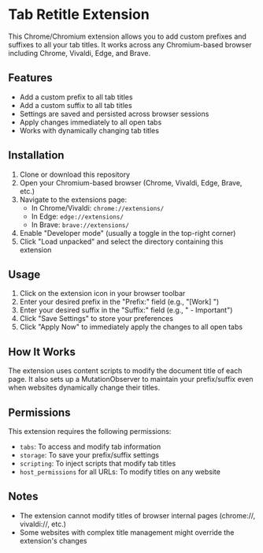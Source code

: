 # Tab Retitle Extension

This Chrome/Chromium extension allows you to add custom prefixes and suffixes to all your tab titles. It works across any Chromium-based browser including Chrome, Vivaldi, Edge, and Brave.

## Features

- Add a custom prefix to all tab titles
- Add a custom suffix to all tab titles
- Settings are saved and persisted across browser sessions
- Apply changes immediately to all open tabs
- Works with dynamically changing tab titles

## Installation

1. Clone or download this repository
2. Open your Chromium-based browser (Chrome, Vivaldi, Edge, Brave, etc.)
3. Navigate to the extensions page:
   - In Chrome/Vivaldi: `chrome://extensions/`
   - In Edge: `edge://extensions/`
   - In Brave: `brave://extensions/`
4. Enable "Developer mode" (usually a toggle in the top-right corner)
5. Click "Load unpacked" and select the directory containing this extension

## Usage

1. Click on the extension icon in your browser toolbar
2. Enter your desired prefix in the "Prefix:" field (e.g., "[Work] ")
3. Enter your desired suffix in the "Suffix:" field (e.g., " - Important")
4. Click "Save Settings" to store your preferences
5. Click "Apply Now" to immediately apply the changes to all open tabs

## How It Works

The extension uses content scripts to modify the document title of each page. It also sets up a MutationObserver to maintain your prefix/suffix even when websites dynamically change their titles.

## Permissions

This extension requires the following permissions:

- `tabs`: To access and modify tab information
- `storage`: To save your prefix/suffix settings
- `scripting`: To inject scripts that modify tab titles
- `host_permissions` for all URLs: To modify titles on any website

## Notes

- The extension cannot modify titles of browser internal pages (chrome://, vivaldi://, etc.)
- Some websites with complex title management might override the extension's changes

